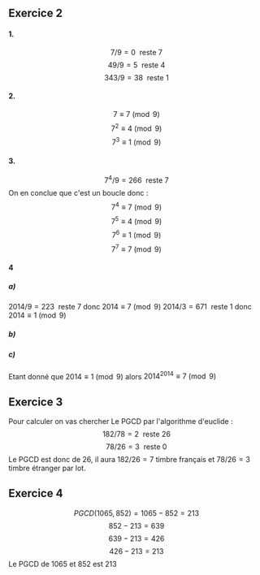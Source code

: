 ## Exercice 2
#### 1.
$$7 / 9 = 0 \ \ \text{reste 7}$$
$$49 / 9 = 5 \ \ \text{reste 4}$$
$$343 / 9 = 38 \ \ \text{reste 1}$$
#### 2.
$$7 \equiv 7 \pmod 9$$
$$7^2 \equiv 4 \pmod 9$$
$$7^3 \equiv 1 \pmod 9$$
#### 3.
$$7^4 / 9 = 266 \ \ \text{reste 7}$$
On en conclue que c'est un boucle donc :
$$7^4 \equiv 7 \pmod 9$$
$$7^5 \equiv 4 \pmod 9$$
$$7^6 \equiv 1 \pmod 9$$
$$7^7 \equiv 7 \pmod 9$$
#### 4
##### a)
$2014 / 9 = 223 \ \ \text{reste 7}$ donc $2014 \equiv 7 \pmod 9$
$2014/3 = 671 \ \ \text{reste 1}$ donc $2014 \equiv 1 \pmod 9$
##### b)
##### c)
Etant donné que $2014 \equiv 1 \pmod 9$ alors $2014^{2014} \equiv 7 \pmod 9$

## Exercice 3
Pour calculer on vas chercher Le PGCD par l'algorithme d'euclide :
$$182/78 = 2 \ \ \text{reste 26}$$
$$78/26 = 3 \ \ \text{reste 0}$$
Le PGCD est donc de 26, il aura $182/26 = 7$ timbre français et $78/26=3$ timbre étranger par lot.

## Exercice 4
$$PGCD(1065, 852) = 1065 - 852 = 213$$
$$852 - 213 = 639$$
$$639 - 213 = 426$$
$$426 - 213 = 213$$
Le PGCD de 1065 et 852 est 213
